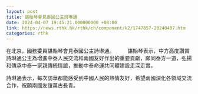 ```yaml
---
layout: post
title: 諶貽琴會見泰國公主詩琳通
date: 2024-04-07 19:45:21.000000000 +08:00
link: https://news.rthk.hk/rthk/ch/component/k2/1747857-20240407.htm
categories: rthk
---
```


在北京，國務委員諶貽琴會見泰國公主詩琳通。
　　
諶貽琴表示，中方高度讚賞詩琳通公主為增進中泰人民交流和兩國友好作出的重要貢獻，願同泰方一道，弘揚和傳承中泰一家親傳統情誼，推動中泰命運共同體建設走深走實。

詩琳通表示，每次訪華都能感受到中國人民的熱情友好，希望兩國深化各領域交流合作，祝願兩國友誼萬古長青。
